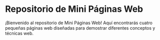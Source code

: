 # Repositorio de Mini Páginas Web

¡Bienvenido al repositorio de Mini Páginas Web! 
Aquí encontrarás cuatro pequeñas páginas web diseñadas para demostrar diferentes conceptos y técnicas web.
